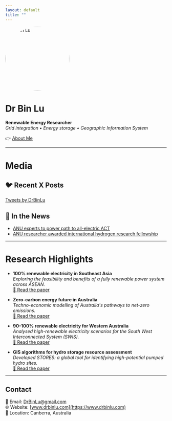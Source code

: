 ```yaml
---
layout: default
title: ""
---
```


<img src="binlu.jpg" alt="Dr Bin Lu" width="200" style="border-radius: 50%;">

# Dr Bin Lu

**Renewable Energy Researcher**  
*Grid integration • Energy storage • Geographic Information System*

<p style="margin-top: 10px;">
👉 <a href="/about/">About Me</a>
</p>

---


# Media


## 🐦 Recent X Posts

<a class="twitter-timeline" 
   data-height="600" 
   href="https://twitter.com/DrBinLu?ref_src=twsrc%5Etfw">
   Tweets by DrBinLu
</a>
<script async src="https://platform.twitter.com/widgets.js" charset="utf-8"></script>



## 📰 In the News

<ul>
  <li>
    <a href="https://www.anu.edu.au/news/all-news/anu-experts-to-power-path-to-all-electric-act" target="_blank">
      ANU experts to power path to all-electric ACT
    </a>
  </li>
  <li>
    <a href="https://iceds.anu.edu.au/research/research-stories/anu-researcher-awarded-international-hydrogen-research-fellowship" target="_blank">
      ANU researcher awarded international hydrogen research fellowship
    </a>
  </li>
</ul>


---


# Research Highlights

- **100% renewable electricity in Southeast Asia**  
  *Exploring the feasibility and benefits of a fully renewable power system across ASEAN.*  
  [📄 Read the paper](https://doi.org/10.1016/j.energy.2021.121387)

- **Zero-carbon energy future in Australia**  
  *Techno-economic modelling of Australia's pathways to net-zero emissions.*  
  [📄 Read the paper](https://doi.org/10.1016/j.energy.2020.119678)

- **90–100% renewable electricity for Western Australia**  
  *Analysed high-renewable electricity scenarios for the South West Interconnected System (SWIS).*  
  [📄 Read the paper](https://doi.org/10.1016/j.energy.2017.01.077)

- **GIS algorithms for hydro storage resource assessment**  
  *Developed STORES: a global tool for identifying high-potential pumped hydro sites.*  
  [📄 Read the paper](https://doi.org/10.1016/j.apenergy.2018.03.177)

---


## Contact

📧 Email: DrBinLu@gmail.com  
🌐 Website: [www.drbinlu.com](https://www.drbinlu.com)  
📍 Location: Canberra, Australia
